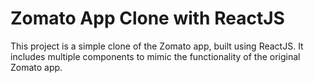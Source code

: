# Zomato App Clone with ReactJS

This project is a simple clone of the Zomato app, built using ReactJS. It includes multiple components to mimic the functionality of the original Zomato app.


